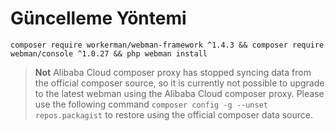 # Güncelleme Yöntemi

`composer require workerman/webman-framework ^1.4.3 && composer require webman/console ^1.0.27 && php webman install`

> **Not**
> Alibaba Cloud composer proxy has stopped syncing data from the official composer source, so it is currently not possible to upgrade to the latest webman using the Alibaba Cloud composer proxy. Please use the following command `composer config -g --unset repos.packagist` to restore using the official composer data source. 
